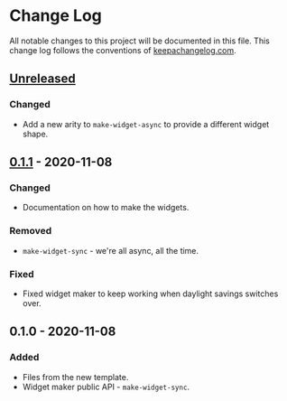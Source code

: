 # Change Log
All notable changes to this project will be documented in this file. This change log follows the conventions of [keepachangelog.com](http://keepachangelog.com/).

## [Unreleased]
### Changed
- Add a new arity to `make-widget-async` to provide a different widget shape.

## [0.1.1] - 2020-11-08
### Changed
- Documentation on how to make the widgets.

### Removed
- `make-widget-sync` - we're all async, all the time.

### Fixed
- Fixed widget maker to keep working when daylight savings switches over.

## 0.1.0 - 2020-11-08
### Added
- Files from the new template.
- Widget maker public API - `make-widget-sync`.

[Unreleased]: https://github.com/your-name/clj-async-tea-party/compare/0.1.1...HEAD
[0.1.1]: https://github.com/your-name/clj-async-tea-party/compare/0.1.0...0.1.1

